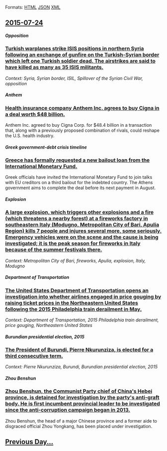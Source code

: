 
Formats: [HTML](2015/07/24/index.html)  [JSON](2015/07/24/index.json)  [XML](2015/07/24/index.xml)  

## [2015-07-24](/news/2015/07/24/index.md)

##### Opposition
### [Turkish warplanes strike ISIS positions in northern Syria following an exchange of gunfire on the Turkish-Syrian border which left one Turkish soldier dead. The airstrikes are said to have killed as many as 35 ISIS militants. ](/news/2015/07/24/turkish-warplanes-strike-isis-positions-in-northern-syria-following-an-exchange-of-gunfire-on-the-turkish-syrian-border-which-left-one-turki.md)
_Context: Syria, Syrian border, ISIL, Spillover of the Syrian Civil War, opposition_

##### Anthem
### [Health insurance company Anthem Inc. agrees to buy Cigna in a deal worth $48 billion. ](/news/2015/07/24/health-insurance-company-anthem-inc-agrees-to-buy-cigna-in-a-deal-worth-48-billion.md)
Anthem Inc. agreed to buy Cigna Corp. for $48.4 billion in a transaction that, along with a previously proposed combination of rivals, could reshape the U.S. health industry.

##### Greek government-debt crisis timeline
### [Greece has formally requested a new bailout loan from the International Monetary Fund. ](/news/2015/07/24/greece-has-formally-requested-a-new-bailout-loan-from-the-international-monetary-fund.md)
Greek officials have invited the International Monetary Fund to join talks with EU creditors on a third bailout for the indebted country. The Athens government aims to complete the deal before its next payment in August.

##### Explosion
### [A large explosion, which triggers other explosions and a fire (which threatens a nearby forest) at a fireworks factory in southeastern Italy (Modugno, Metropolitan City of Bari, Apulia Region) kills 7 people and injures several more, some seriously. Emergency vehicles were on the scene and the cause is being investigated; it is the peak season for fireworks in Italy because of the summer festivals there. ](/news/2015/07/24/a-large-explosion-which-triggers-other-explosions-and-a-fire-which-threatens-a-nearby-forest-at-a-fireworks-factory-in-southeastern-italy.md)
_Context: Metropolitan City of Bari, fireworks, Apulia, explosion, Italy, Modugno_

##### Department of Transportation
### [The United States Department of Transportation opens an investigation into whether airlines engaged in price gouging by raising ticket prices in the Northeastern United States following the 2015 Philadelphia train derailment in May. ](/news/2015/07/24/the-united-states-department-of-transportation-opens-an-investigation-into-whether-airlines-engaged-in-price-gouging-by-raising-ticket-price.md)
_Context: Department of Transportation, 2015 Philadelphia train derailment, price gouging, Northeastern United States_

##### Burundian presidential election, 2015
### [The President of Burundi, Pierre Nkurunziza, is elected for a third consecutive term. ](/news/2015/07/24/the-president-of-burundi-pierre-nkurunziza-is-elected-for-a-third-consecutive-term.md)
_Context: Pierre Nkurunziza, Burundi, Burundian presidential election, 2015_

##### Zhou Benshun
### [Zhou Benshun, the Communist Party chief of China's Hebei province, is detained for investigation by the party's anti-graft body. He is first incumbent provincial leader to be investigated since the anti-corruption campaign began in 2013. ](/news/2015/07/24/zhou-benshun-the-communist-party-chief-of-china-s-hebei-province-is-detained-for-investigation-by-the-party-s-anti-graft-body-he-is-first.md)
Zhou Benshun, the head of a major Chinese province and a former aide to disgraced official Zhou Yongkang, has been placed under investigation.

## [Previous Day...](/news/2015/07/23/index.md)


